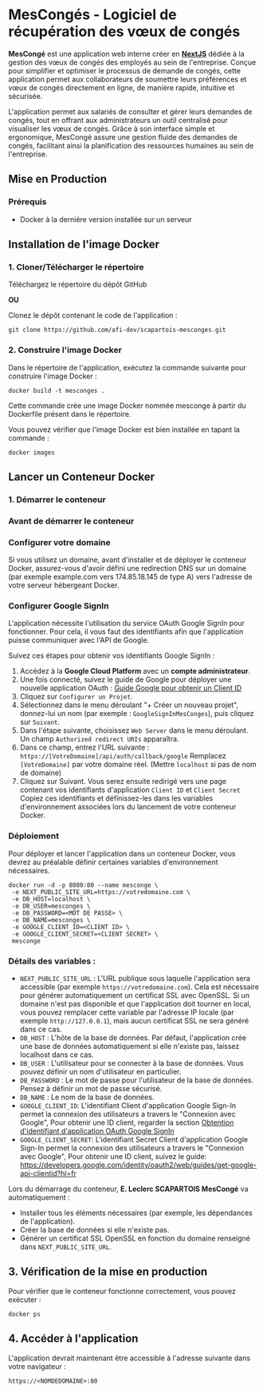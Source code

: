 # MesCongés - Logiciel de récupération des vœux de congés

**MesCongé** est une application web interne créer en **[NextJS](https://nextjs.org/)** dédiée à la gestion des vœux de congés des employés au sein de l'entreprise. Conçue pour simplifier et optimiser le processus de demande de congés, cette application permet aux collaborateurs de soumettre leurs préférences et vœux de congés directement en ligne, de manière rapide, intuitive et sécurisée.

L'application permet aux salariés de consulter et gérer leurs demandes de congés, tout en offrant aux administrateurs un outil centralisé pour visualiser les vœux de congés. Grâce à son interface simple et ergonomique, MesCongé assure une gestion fluide des demandes de congés, facilitant ainsi la planification des ressources humaines au sein de l'entreprise.

## Mise en Production

### Prérequis

- Docker à la dernière version installée sur un serveur

## Installation de l'image Docker

### 1. Cloner/Télécharger le répertoire

Téléchargez le répertoire du dépôt GitHub

**OU**

Clonez le dépôt contenant le code de l'application :

```
git clone https://github.com/afi-dev/scapartois-mesconges.git
```

### 2. Construire l'image Docker

Dans le répertoire de l'application, exécutez la commande suivante pour construire l'image Docker :

```
docker build -t mesconges .
```

Cette commande crée une image Docker nommée mesconge à partir du Dockerfile présent dans le répertoire.

Vous pouvez vérifier que l'image Docker est bien installée en tapant la commande :

```
docker images
```

## Lancer un Conteneur Docker

### 1. Démarrer le conteneur

### Avant de démarrer le conteneur

### Configurer votre domaine

Si vous utilisez un domaine, avant d'installer et de déployer le conteneur Docker, assurez-vous d'avoir défini une redirection DNS sur un domaine (par exemple example.com vers 174.85.18.145 de type A) vers l'adresse de votre serveur hébergeant Docker.

### Configurer Google SignIn

L'application nécessite l'utilisation du service OAuth Google SignIn pour fonctionner. Pour cela, il vous faut des identifiants afin que l'application puisse communiquer avec l'API de Google.

Suivez ces étapes pour obtenir vos identifiants Google SignIn :

1. Accédez à la **Google Cloud Platform** avec un **compte administrateur**.
2. Une fois connecté, suivez le guide de Google pour déployer une nouvelle application OAuth : [Guide Google pour obtenir un Client ID](https://developers.google.com/identity/oauth2/web/guides/get-google-api-clientid?hl=fr)
3. Cliquez sur `Configurer un Projet`.
4. Sélectionnez dans le menu déroulant "+ Créer un nouveau projet", donnez-lui un nom (par exemple : `GoogleSignInMesConges`), puis cliquez sur `Suivant`.
5. Dans l'étape suivante, choisissez `Web Server` dans le menu déroulant. Un champ `Authorized redirect URIs` apparaîtra.
6. Dans ce champ, entrez l'URL suivante : `https://[VotreDomaine]/api/auth/callback/google`
   Remplacez `[VotreDomaine]` par votre domaine réel. (Mettre `localhost` si pas de nom de domaine)
7. Cliquez sur Suivant. Vous serez ensuite redirigé vers une page contenant vos identifiants d'application `Client ID` et `Client Secret`
   Copiez ces identifiants et définissez-les dans les variables d'environnement associées lors du lancement de votre conteneur Docker.

### Déploiement

Pour déployer et lancer l'application dans un conteneur Docker, vous devrez au préalable définir certaines variables d'environnement nécessaires.

```
docker run -d -p 8080:80 --name mesconge \
 -e NEXT_PUBLIC_SITE_URL=https://votredomaine.com \
 -e DB_HOST=localhost \
 -e DB_USER=mesconges \
 -e DB_PASSWORD=<MOT DE PASSE> \
 -e DB_NAME=mesconges \
 -e GOOGLE_CLIENT_ID=<CLIENT ID> \
 -e GOOGLE_CLIENT_SECRET=<CLIENT SECRET> \
 mesconge
```

### Détails des variables :

- `NEXT_PUBLIC_SITE_URL` : L'URL publique sous laquelle l'application sera accessible (par exemple `https://votredomaine.com`). Cela est nécessaire pour générer automatiquement un certificat SSL avec OpenSSL. Si un domaine n'est pas disponible et que l'application doit tourner en local, vous pouvez remplacer cette variable par l'adresse IP locale (par exemple `http://127.0.0.1`), mais aucun certificat SSL ne sera généré dans ce cas.
- `DB_HOST` : L'hôte de la base de données. Par défaut, l'application crée une base de données automatiquement si elle n'existe pas, laissez localhost dans ce cas.
- `DB_USER` : L'utilisateur pour se connecter à la base de données. Vous pouvez définir un nom d'utilisateur en particulier.
- `DB_PASSWORD` : Le mot de passe pour l'utilisateur de la base de données. Pensez à définir un mot de passe sécurisé.
- `DB_NAME` : Le nom de la base de données.
- `GOOGLE_CLIENT_ID`: L'identifiant Client d'application Google Sign-In permet la connexion des utilisateurs a travers le "Connexion avec Google", Pour obtenir une ID client, regarder la section [Obtention d'identifiant d'application OAuth Google SignIn](#google-signin-oauth)
- `GOOGLE_CLIENT_SECRET`: L'identifiant Secret Client d'application Google Sign-In permet la connexion des utilisateurs a travers le "Connexion avec Google", Pour obtenir une ID client, suivez le guide: https://developers.google.com/identity/oauth2/web/guides/get-google-api-clientid?hl=fr

Lors du démarrage du conteneur, **E. Leclerc SCAPARTOIS MesCongé** va automatiquement :

- Installer tous les éléments nécessaires (par exemple, les dépendances de l'application).
- Créer la base de données si elle n'existe pas.
- Générer un certificat SSL OpenSSL en fonction du domaine renseigné dans `NEXT_PUBLIC_SITE_URL`.

## 3. Vérification de la mise en production

Pour vérifier que le conteneur fonctionne correctement, vous pouvez exécuter :

```
docker ps
```

## 4. Accéder à l'application

L'application devrait maintenant être accessible à l'adresse suivante dans votre navigateur :

```
https://<NOMDEDOMAINE>:80
```
